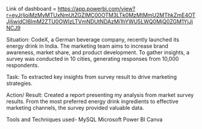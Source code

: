 Link of dashboard = https://app.powerbi.com/view?r=eyJrIjoiMzMyMTUxNmUtZGZlMC00OTM3LTk0MzMtMmU2MThkZmE4OTJjIiwidCI6ImM2ZTU0OWIzLTVmNDUtNDAzMi1hYWU5LWQ0MjQ0ZGM1YjJjNCJ9

Situation:
CodeX, a German beverage company, recently launched its energy drink in India. The marketing team aims to increase brand awareness, market share, and product development. To gather insights, a survey was conducted in 10 cities, generating responses from 10,000 respondents. 

Task:
To extracted key insights from survey result to drive marketing strategies.

Action/ Result:
Created a report presenting my analysis from market survey results. From the most preferred energy drink ingredients to effective marketing channels, the survey provided valuable data.

Tools and Techniques used-
MySQL
Microsoft Power BI
Canva

